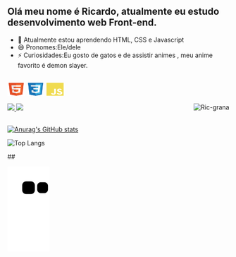 ## Olá meu nome é Ricardo, atualmente eu estudo desenvolvimento web Front-end.
- 🌱  Atualmente estou aprendendo HTML, CSS e Javascript
- 😄  Pronomes:Ele/dele
- ⚡   Curiosidades:Eu gosto de gatos e de assistir animes , meu anime favorito é demon slayer.
<div style="display: inline_block"><br> 
  <img align="center" alt="Ricardo-HTML" height="30" width="40" src="https://raw.githubusercontent.com/devicons/devicon/master/icons/html5/html5-original.svg"> 
  <img align="center" alt="Ricardo-CSS" height="30" width="40" src="https://raw.githubusercontent.com/devicons/devicon/master/icons/css3/css3-original.svg"> 
  <img align="center" alt="Ricardo-Js" height="30" width="40" src="https://raw.githubusercontent.com/devicons/devicon/master/icons/javascript/javascript-plain.svg">
</div> <br> 

<div> 
  <a href = "mailto:rssricardo82@gmail.com">
    <img src="https://img.shields.io/badge/-Gmail-%23333?style=for-the-badge&logo=gmail&logoColor=white" target="_blank">
  </a> 
  <a href="https://www.linkedin.com/in/ricardo-dev13/" target="_blank">
    <img src="https://img.shields.io/badge/-LinkedIn-%230077B5?style=for-the-badge&logo=linkedin&logoColor=white" target="_blank">
  </a> 
  <img align="right" alt="Ric-grana" src="https://i.picasion.com/pic92/a8385fb65363bf3d5c3f39c529e1acea.gif">
</div>

<br>

<div>
  
[![Anurag's GitHub stats](https://github-readme-stats.vercel.app/api?username=RicSilva9&hide=contribs,issues&show_icons=true&theme=midnight-purple)](https://github.com/anuraghazra/github-readme-stats)

![Top Langs](https://github-readme-stats.vercel.app/api/top-langs/?username=RicSilva9&theme=midnight-purple&hide_progress=true)
</div>
 ##

   ![Snake animation](https://github.com/RicSilva9/RicSilva9/blob/output/github-contribution-grid-snake.svg)

